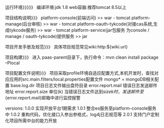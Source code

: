 运行环境》》》》》
编译环境:jdk 1.8
web容器:推荐tomcat 8.5以上

项目结构说明》》》
platform-console(前端访问)   >> war - tomcat
platform-manage(后台审核)  >> war - tomcat
platform-oauth-tykcode(对接cas系统,生成tykcode服务)   >> war - tomcat
platform-service(jar包服务 为console / manage / oauth-tykcode)提供服务 >> jar

项目开发手册及规范》》》
具体项目规范常见wiki:http:${wiki.url}


项目构建》》》
进入 paas-parent目录下，执行命令：mvn clean install package –Plocal


项目配置文件说明》》》
项目采取profile环境自适应配置方式,本机开发时，查找对应应用的src.main.filters/local.properties配置文件
mongo* = mongoDB相关配置
base.log.dir 项目日志文件输出盘符目录
error.report.mail 错误日志发送邮件地址 
error.report.size 单位(k) 当错误日志文件达到${size}k时，发送邮件至${error.report.mail}邮箱中进行监控报警



versions:
1.0.0
实现开放平台1期需求
1.0.1
整合es服务至platform-console服务中
1.0.2
重构代码，优化接口入参出参格式，log4j日志规范等
2.0.1
支持门户定制化项目所需中台的能力开放